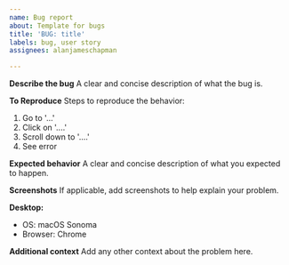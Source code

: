 ```yaml
---
name: Bug report
about: Template for bugs
title: 'BUG: title'
labels: bug, user story
assignees: alanjameschapman

---
```


**Describe the bug**
A clear and concise description of what the bug is.

**To Reproduce**
Steps to reproduce the behavior:
1. Go to '...'
2. Click on '....'
3. Scroll down to '....'
4. See error

**Expected behavior**
A clear and concise description of what you expected to happen.

**Screenshots**
If applicable, add screenshots to help explain your problem.

**Desktop:**
- OS: macOS Sonoma
- Browser: Chrome

**Additional context**
Add any other context about the problem here.
